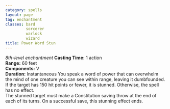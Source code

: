 ```yaml
---
category: spells
layout: page
tag: enchantment
classes: bard
         sorcerer
         warlock
         wizard
title: Power Word Stun 
---
```

_8th-level enchantment_ 
**Casting Time:** 1 action    
**Range:** 60 feet    
**Components:** V    
**Duration:** Instantaneous 
You speak a word of power that can overwhelm the mind of one creature you can see within range, leaving it dumbfounded. If the target has 150 hit points or fewer, it is stunned. Otherwise, the spell has no effect.    
The stunned target must make a Constitution saving throw at the end of each of its turns. On a successful save, this stunning effect ends.